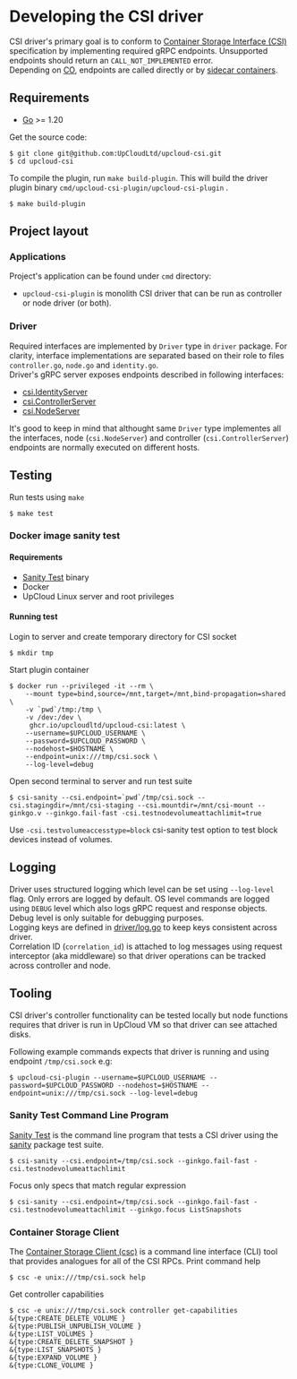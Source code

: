 # Developing the CSI driver

CSI driver's primary goal is to conform to [Container Storage Interface (CSI)](https://github.com/container-storage-interface/spec/blob/6bdbaa0472f5a1dc0e0e1f3738c65b4cac951d1f/spec.md) specification by implementing required gRPC endpoints. Unsupported endpoints should return an `CALL_NOT_IMPLEMENTED` error.  
Depending on [CO](https://www.vmware.com/topics/glossary/content/container-orchestration.html), endpoints are called directly or by [sidecar containers](deploy/kubernetes/README.md#sidecars).

## Requirements
- [Go](https://golang.org/doc/install) >= 1.20

Get the source code:

```shell
$ git clone git@github.com:UpCloudLtd/upcloud-csi.git
$ cd upcloud-csi
```

To compile the plugin, run `make build-plugin`. This will build the driver plugin binary `cmd/upcloud-csi-plugin/upcloud-csi-plugin` .

```shell
$ make build-plugin
```

## Project layout
### Applications
Project's application can be found under `cmd` directory:
- `upcloud-csi-plugin` is monolith CSI driver that can be run as controller or node driver (or both).

### Driver
Required interfaces are implemented by `Driver` type in `driver` package. For clarity, interface implementations are separated based on their role to files `controller.go`, `node.go` and `identity.go`.  
Driver's gRPC server exposes endpoints described in following interfaces:
- [csi.IdentityServer](https://pkg.go.dev/github.com/container-storage-interface/spec@v1.6.0/lib/go/csi#IdentityServer)
- [csi.ControllerServer](https://pkg.go.dev/github.com/container-storage-interface/spec@v1.6.0/lib/go/csi#ControllerServer)
- [csi.NodeServer](https://pkg.go.dev/github.com/container-storage-interface/spec@v1.6.0/lib/go/csi#NodeServer)

It's good to keep in mind that althought same `Driver` type implementes all the interfaces, node (`csi.NodeServer`) and controller (`csi.ControllerServer`) endpoints are normally executed on different hosts.  

## Testing
Run tests using `make`
```shell
$ make test
```
### Docker image sanity test
#### Requirements
- [Sanity Test](https://github.com/kubernetes-csi/csi-test/tree/master/cmd/csi-sanity) binary
- Docker
- UpCloud Linux server and root privileges

#### Running test
Login to server and create temporary directory for CSI socket
```shell
$ mkdir tmp
```
Start plugin container
```shell
$ docker run --privileged -it --rm \
    --mount type=bind,source=/mnt,target=/mnt,bind-propagation=shared \
    -v `pwd`/tmp:/tmp \
    -v /dev:/dev \
     ghcr.io/upcloudltd/upcloud-csi:latest \
    --username=$UPCLOUD_USERNAME \
    --password=$UPCLOUD_PASSWORD \
    --nodehost=$HOSTNAME \
    --endpoint=unix:///tmp/csi.sock \
    --log-level=debug
```
Open second terminal to server and run test suite
```shell
$ csi-sanity --csi.endpoint=`pwd`/tmp/csi.sock --csi.stagingdir=/mnt/csi-staging --csi.mountdir=/mnt/csi-mount --ginkgo.v --ginkgo.fail-fast -csi.testnodevolumeattachlimit=true
```
Use `-csi.testvolumeaccesstype=block` csi-sanity test option to test block devices instead of volumes.

## Logging
Driver uses structured logging which level can be set using `--log-level` flag. Only errors are logged by default. OS level commands are logged using `DEBUG` level which also logs gRPC request and response objects. Debug level is only suitable for debugging purposes.  
Logging keys are defined in [driver/log.go](driver/log.go) to keep keys consistent across driver.  
Correlation ID (`correlation_id`) is attached to log messages using request interceptor (aka middleware) so that driver operations can be tracked across controller and node.

## Tooling
CSI driver's controller functionality can be tested locally but node functions requires that driver is run in UpCloud VM so that driver can see attached disks. 

Following example commands expects that driver is running and using endpoint `/tmp/csi.sock` e.g:
```shell
$ upcloud-csi-plugin --username=$UPCLOUD_USERNAME --password=$UPCLOUD_PASSWORD --nodehost=$HOSTNAME --endpoint=unix:///tmp/csi.sock --log-level=debug
```

### Sanity Test Command Line Program
[Sanity Test](https://github.com/kubernetes-csi/csi-test/tree/master/cmd/csi-sanity) is the command line program that tests a CSI driver using the [sanity](https://github.com/kubernetes-csi/csi-test/tree/master/pkg/sanity) package test suite.
```shell
$ csi-sanity --csi.endpoint=/tmp/csi.sock --ginkgo.fail-fast -csi.testnodevolumeattachlimit
```

Focus only specs that match regular expression
```shell
$ csi-sanity --csi.endpoint=/tmp/csi.sock --ginkgo.fail-fast -csi.testnodevolumeattachlimit --ginkgo.focus ListSnapshots
```

### Container Storage Client
The [Container Storage Client (csc)](https://github.com/rexray/gocsi/tree/master/csc) is a command line interface (CLI) tool that provides analogues for all of the CSI RPCs.
Print command help
```shell
$ csc -e unix:///tmp/csi.sock help
```
Get controller capabilities
```shell
$ csc -e unix:///tmp/csi.sock controller get-capabilities
&{type:CREATE_DELETE_VOLUME }
&{type:PUBLISH_UNPUBLISH_VOLUME }
&{type:LIST_VOLUMES }
&{type:CREATE_DELETE_SNAPSHOT }
&{type:LIST_SNAPSHOTS }
&{type:EXPAND_VOLUME }
&{type:CLONE_VOLUME }
```

